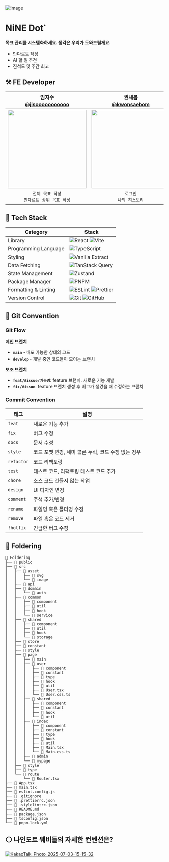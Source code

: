 ![image](https://github.com/user-attachments/assets/23f8c862-ffe7-4b7a-8f42-962cc218f2a5)

# NiNE Dot˙

**목표 관리를 시스템화하세요. 생각은 우리가 도와드릴게요.**

- 만다르트 작성
- AI 할 일 추천
- 진척도 및 주간 회고

## ⚒️ FE Developer

|                      임지수</br>[@jisooooooooooo](https://github.com/jisooooooooooo)                       |             권새봄</br>[@kwonsaebom](https://github.com/kwonsaebom)             |               신지수</br>[@shinjigu](https://github.com/shinjigu)                |            이윤지</br>[@Leeyoonji23](https://github.com/Leeyoonji23)            |
| :--------------------------------------------------------------------------------------------------------: | :-----------------------------------------------------------------------------: | :------------------------------------------------------------------------------: | :-----------------------------------------------------------------------------: |
| <img src = "https://github.com/user-attachments/assets/99ee54a2-eae0-4ccd-94a3-419d6266000c" width ="250"> | <img src = "https://avatars.githubusercontent.com/u/94830364?v=4" width ="250"> | <img src = "https://avatars.githubusercontent.com/u/130023628?v=4" width ="250"> | <img src = "https://avatars.githubusercontent.com/u/90778858?v=4" width ="250"> |
|                               `전체 목표 작성`</br>`만다르트 상위 목표 작성`                               |                          `로그인`</br>`나의 히스토리`                           |                    `만다르트 하위 목표 작성`</br>`나의 할 일`                    |                    `나의 만다르트`</br>`나의 만다르트 수정`                     |

## 📘 Tech Stack

| Category             | Stack                                                                                                                                                                                                             |
| -------------------- | ----------------------------------------------------------------------------------------------------------------------------------------------------------------------------------------------------------------- |
| Library              | ![React](https://img.shields.io/badge/React-61DAFB?style=for-the-badge&logo=react&logoColor=white) ![Vite](https://img.shields.io/badge/Vite-646CFF?style=for-the-badge&logo=vite&logoColor=white)                |
| Programming Language | ![TypeScript](https://img.shields.io/badge/TypeScript-3178C6?style=for-the-badge&logo=typescript&logoColor=white)                                                                                                 |
| Styling              | ![Vanilla Extract](https://img.shields.io/badge/Vanilla%20Extract-DB7093?style=for-the-badge&logo=vanillaextract&logoColor=white)                                                                                 |
| Data Fetching        | ![TanStack Query](https://img.shields.io/badge/TanStack_Query-FF4154?style=for-the-badge&logo=react-query&logoColor=white)                                                                                        |
| State Management     | ![Zustand](https://img.shields.io/badge/Zustand-000000?style=for-the-badge&logo=Zustand&logoColor=white)                                                                                                          |
| Package Manager      | ![PNPM](https://img.shields.io/badge/PNPM-F69220?style=for-the-badge&logo=pnpm&logoColor=white)                                                                                                                   |
| Formatting & Linting | ![ESLint](https://img.shields.io/badge/ESLint-4B32C3?style=for-the-badge&logo=eslint&logoColor=white) ![Prettier](https://img.shields.io/badge/Prettier-F7B93E?style=for-the-badge&logo=prettier&logoColor=white) |
| Version Control      | ![Git](https://img.shields.io/badge/Git-F05032?style=for-the-badge&logo=git&logoColor=white) ![GitHub](https://img.shields.io/badge/GitHub-181717?style=for-the-badge&logo=github&logoColor=white)                |

## 🪾 Git Convention

### Git Flow

**메인 브랜치**

- **`main`** - 배포 가능한 상태의 코드
- **`develop`** - 개발 중인 코드들이 모이는 브랜치

**보조 브랜치**

- **`feat/#issue/기능명`**: feature 브랜치. 새로운 기능 개발
- **`fix/#issue`**: feature 브랜치 생성 후 버그가 생겼을 때 수정하는 브랜치

### Commit Convention

| 태그       | 설명                                                |
| ---------- | --------------------------------------------------- |
| `feat`     | 새로운 기능 추가                                    |
| `fix`      | 버그 수정                                           |
| `docs`     | 문서 수정                                           |
| `style`    | 코드 포맷 변경, 세미 콜론 누락, 코드 수정 없는 경우 |
| `refactor` | 코드 리팩토링                                       |
| `test`     | 테스트 코드, 리팩토링 테스트 코드 추가              |
| `chore`    | 소스 코드 건들지 않는 작업                          |
| `design`   | UI 디자인 변경                                      |
| `comment`  | 주석 추가/변경                                      |
| `rename`   | 파일명 혹은 폴더명 수정                             |
| `remove`   | 파일 혹은 코드 제거                                 |
| `!hotfix`  | 긴급한 버그 수정                                    |

## 📂 Foldering

```
📂 Foldering
├── 📁 public
├── 📁 src
│   ├── 📁 asset
│   │   ├── 📁 svg
│   │   └── 📁 image
│   ├── 📁 api
│   ├── 📁 domain
│   │   └── 📁 auth
│   ├── 📁 common
│   │   ├── 📁 component
│   │   ├── 📁 util
│   │   ├── 📁 hook
│   │   └── 📁 service
│   ├── 📁 shared
│   │   ├── 📁 component
│   │   ├── 📁 util
│   │   ├── 📁 hook
│   │   └── 📁 storage
│   ├── 📁 store
│   ├── 📁 constant
│   ├── 📁 style
│   ├── 📁 page
│   │   ├── 📁 main
│   │   ├── 📁 user
│   │   │   ├── 📁 component
│   │   │   ├── 📁 constant
│   │   │   ├── 📁 type
│   │   │   ├── 📁 hook
│   │   │   ├── 📁 util
│   │   │   ├── 📜 User.tsx
│   │   │   └── 📜 User.css.ts
│   │   ├── 📁 shared
│   │   │   ├── 📁 component
│   │   │   ├── 📁 constant
│   │   │   ├── 📁 hook
│   │   │   └── 📁 util
│   │   ├── 📁 index
│   │   │   ├── 📁 component
│   │   │   ├── 📁 constant
│   │   │   ├── 📁 type
│   │   │   ├── 📁 hook
│   │   │   ├── 📁 util
│   │   │   ├── 📜 Main.tsx
│   │   │   └── 📜 Main.css.ts
│   │   ├── 📁 admin
│   │   └── 📁 mypage
│   ├── 📁 style
│   ├── 📁 type
│   └── 📁 route
│       └── 📜 Router.tsx
├── 📜 App.tsx
├── 📜 main.tsx
├── 📜 eslint.config.js
├── 📜 .gitignore
├── 📜 .prettierrc.json
├── 📜 .stylelintrc.json
├── 📜 README.md
├── 📜 package.json
├── 📜 tsconfig.json
└── 📜 pnpm-lock.yml
```

## ⚪️ 나인도트 웨비들의 자세한 컨벤션은?

[![KakaoTalk_Photo_2025-07-03-15-15-32](https://github.com/user-attachments/assets/55c401f9-22cc-4f3c-a32a-32c57d192d16)](https://fantastic-kumquat-2d3.notion.site/216f2c0149da81aa86ebf5a8c6ceb628)
